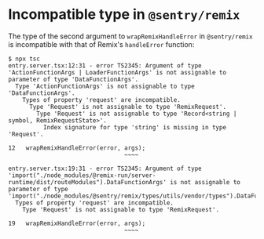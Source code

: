 # Incompatible type in `@sentry/remix`

The type of the second argument to `wrapRemixHandleError` in `@sentry/remix` is incompatible with that of Remix's `handleError` function:

```console
$ npx tsc
entry.server.tsx:12:31 - error TS2345: Argument of type 'ActionFunctionArgs | LoaderFunctionArgs' is not assignable to parameter of type 'DataFunctionArgs'.
  Type 'ActionFunctionArgs' is not assignable to type 'DataFunctionArgs'.
    Types of property 'request' are incompatible.
      Type 'Request' is not assignable to type 'RemixRequest'.
        Type 'Request' is not assignable to type 'Record<string | symbol, RemixRequestState>'.
          Index signature for type 'string' is missing in type 'Request'.

12   wrapRemixHandleError(error, args);
                                 ~~~~

entry.server.tsx:19:31 - error TS2345: Argument of type 'import("./node_modules/@remix-run/server-runtime/dist/routeModules").DataFunctionArgs' is not assignable to parameter of type 'import("./node_modules/@sentry/remix/types/utils/vendor/types").DataFunctionArgs'.
  Types of property 'request' are incompatible.
    Type 'Request' is not assignable to type 'RemixRequest'.

19   wrapRemixHandleError(error, args);
                                 ~~~~
```
